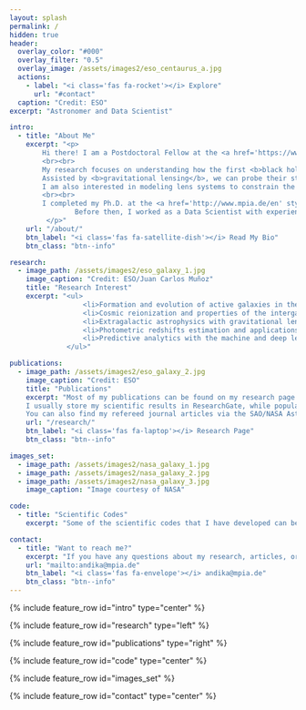 ```yaml
---
layout: splash
permalink: /
hidden: true
header:
  overlay_color: "#000"
  overlay_filter: "0.5"
  overlay_image: /assets/images2/eso_centaurus_a.jpg
  actions:
    - label: "<i class='fas fa-rocket'></i> Explore"
      url: "#contact"
  caption: "Credit: ESO"
excerpt: "Astronomer and Data Scientist"

intro: 
  - title: "About Me"
    excerpt: "<p>
		Hi there! I am a Postdoctoral Fellow at the <a href='https://www.tum.de/en/' style='text-decoration:none'>Technical University of Munich</a> and <a href='https://www.mpa-garching.mpg.de/' style='text-decoration:none'>Max Planck Institute for Astrophysics</a> in Garching.
  		<br><br>
		My research focuses on understanding how the first <b>black holes</b> and <b>galaxies</b> assembled across cosmic time by studying <b>high-redshift quasars</b>.
		Assisted by <b>gravitational lensing</b>, we can probe their star formation and accretion processes in high fidelity.
		I am also interested in modeling lens systems to constrain the nature of <b>dark matter</b> and the processes that govern <b>cosmological structure formation</b>.
  		<br><br>
  		I completed my Ph.D. at the <a href='http://www.mpia.de/en' style='text-decoration:none'>Max Planck Institute for Astronomy</a> and <a href='https://www.ugent.be/en' style='text-decoration:none'>Ghent University</a> in 2022.
                Before then, I worked as a Data Scientist with experience in delivering insights via data analytics and advanced machine learning for the fintech/e-commerce business, products, and market.
	     </p>"
    url: "/about/"
    btn_label: "<i class='fas fa-satellite-dish'></i> Read My Bio"
    btn_class: "btn--info"

research:
  - image_path: /assets/images2/eso_galaxy_1.jpg
    image_caption: "Credit: ESO/Juan Carlos Muñoz"
    title: "Research Interest"
    excerpt: "<ul>
                  <li>Formation and evolution of active galaxies in the early universe.</li>
                  <li>Cosmic reionization and properties of the intergalactic medium at high redshifts.</li>
                  <li>Extragalactic astrophysics with gravitational lensing.</li>
                  <li>Photometric redshifts estimation and applications.</li>
                  <li>Predictive analytics with the machine and deep learning.</li>
              </ul>"

publications:
  - image_path: /assets/images2/eso_galaxy_2.jpg
    image_caption: "Credit: ESO"
    title: "Publications"
    excerpt: "Most of my publications can be found on my research page.
    I usually store my scientific results in ResearchGate, while popular articles about astronomy were posted in XploreAstro.
    You can also find my refereed journal articles via the SAO/NASA Astrophysics Data System ([ADS](https://ui.adsabs.harvard.edu/search/q=orcid%3A0000-0001-6102-9526&sort=date%20desc%2C%20bibcode%20desc&p_=0))."
    url: "/research/"
    btn_label: "<i class='fas fa-laptop'></i> Research Page"
    btn_class: "btn--info"

images_set:
  - image_path: /assets/images2/nasa_galaxy_1.jpg
  - image_path: /assets/images2/nasa_galaxy_2.jpg
  - image_path: /assets/images2/nasa_galaxy_3.jpg
    image_caption: "Image courtesy of NASA"

code: 
  - title: "Scientific Codes"
    excerpt: "Some of the scientific codes that I have developed can be found on my [codes](/codes/) page, or you can also go directly to my [GitHub](https://github.com/irhamta/) webpage."

contact:
  - title: "Want to reach me?"
    excerpt: "If you have any questions about my research, articles, or codes, feel free to contact me via this email. I can also be contacted informally through my social media below."
    url: "mailto:andika@mpia.de"
    btn_label: "<i class='fas fa-envelope'></i> andika@mpia.de"
    btn_class: "btn--info"
---
```


{% include feature_row id="intro" type="center" %}

{% include feature_row id="research" type="left" %}

{% include feature_row id="publications" type="right" %}

{% include feature_row id="code" type="center" %}

{% include feature_row id="images_set" %}

{% include feature_row id="contact" type="center" %}
